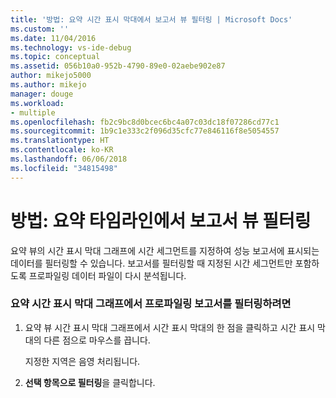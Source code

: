 ```yaml
---
title: '방법: 요약 시간 표시 막대에서 보고서 뷰 필터링 | Microsoft Docs'
ms.custom: ''
ms.date: 11/04/2016
ms.technology: vs-ide-debug
ms.topic: conceptual
ms.assetid: 056b10a0-952b-4790-89e0-02aebe902e87
author: mikejo5000
ms.author: mikejo
manager: douge
ms.workload:
- multiple
ms.openlocfilehash: fb2c9bc8d0bcec6bc4a07c03dc18f07286cd77c1
ms.sourcegitcommit: 1b9c1e333c2f096d35cfc77e846116f8e5054557
ms.translationtype: HT
ms.contentlocale: ko-KR
ms.lasthandoff: 06/06/2018
ms.locfileid: "34815498"
---
```

# <a name="how-to-filter-report-views-from-the-summary-timeline"></a>방법: 요약 타임라인에서 보고서 뷰 필터링
요약 뷰의 시간 표시 막대 그래프에 시간 세그먼트를 지정하여 성능 보고서에 표시되는 데이터를 필터링할 수 있습니다. 보고서를 필터링할 때 지정된 시간 세그먼트만 포함하도록 프로파일링 데이터 파일이 다시 분석됩니다.  
  
### <a name="to-filter-a-profiling-report-from-the-summary-timeline-graph"></a>요약 시간 표시 막대 그래프에서 프로파일링 보고서를 필터링하려면  
  
1.  요약 뷰 시간 표시 막대 그래프에서 시간 표시 막대의 한 점을 클릭하고 시간 표시 막대의 다른 점으로 마우스를 끕니다.  
  
     지정한 지역은 음영 처리됩니다.  
  
2.  **선택 항목으로 필터링**을 클릭합니다.
